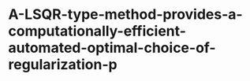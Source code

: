 # A-LSQR-type-method-provides-a-computationally-efficient-automated-optimal-choice-of-regularization-p